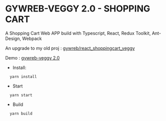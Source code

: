 # GYWREB-VEGGY 2.0 - SHOPPING CART

A Shopping Cart Web APP build with Typescript, React, Redux Toolkit, Ant-Design, Webpack

An upgrade to my old proj : [gywreb/react_shoppingcart_veggy](https://github.com/gywreb/react_shoppingcart_veggy.git)

Demo : [gywreb-veggy 2.0](https://gywreb-veggy2.surge.sh/)

- Install:

```
  yarn install
```

- Start

```
  yarn start
```

- Build

```
  yarn build
```
